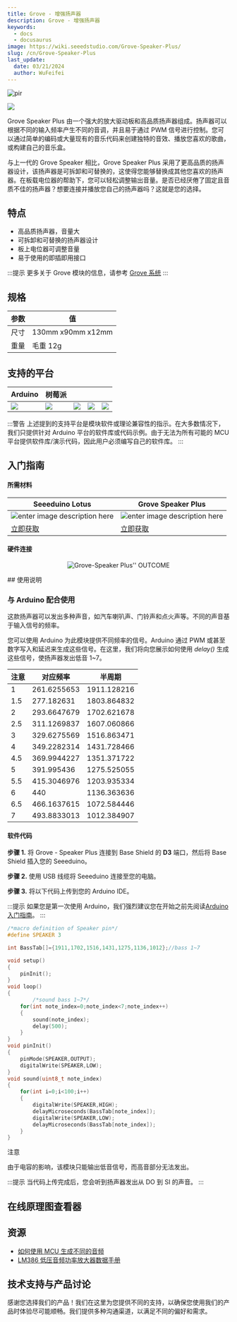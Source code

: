 ```yaml
---
title: Grove - 增强扬声器
description: Grove - 增强扬声器
keywords:
  - docs
  - docusaurus
image: https://wiki.seeedstudio.com/Grove-Speaker-Plus/
slug: /cn/Grove-Speaker-Plus
last_update:
  date: 03/21/2024
  author: WuFeifei
---
```


<!--     -->
<p style={{textAlign: 'center'}}><img src="https://files.seeedstudio.com/wiki/Grove-Speaker_Plus/IMG/03.png" alt="pir" width={600} height="auto" /></p>

[![](https://files.seeedstudio.com/wiki/common/Get_One_Now_Banner.png)](https://www.seeedstudio.com/Grove-Speaker-Plus-p-4592.html)

Grove Speaker Plus 由一个强大的放大驱动板和高品质扬声器组成。扬声器可以根据不同的输入频率产生不同的音调，并且易于通过 PWM 信号进行控制。您可以通过简单的编码或大量现有的音乐代码来创建独特的音效、播放您喜欢的歌曲，或构建自己的音乐盒。

与上一代的 Grove Speaker 相比，Grove Speaker Plus 采用了更高品质的扬声器设计，该扬声器是可拆卸和可替换的，这使得您能够替换成其他您喜欢的扬声器。在板载电位器的帮助下，您可以轻松调整输出音量。是否已经厌倦了固定且音质不佳的扬声器？想要连接并播放您自己的扬声器吗？这就是您的选择。

## 特点

- 高品质扬声器，音量大
- 可拆卸和可替换的扬声器设计
- 板上电位器可调整音量
- 易于使用的即插即用接口

:::提示
    更多关于 Grove 模块的信息，请参考 [Grove 系统](https://wiki.seeedstudio.com/Grove_System/)
:::

## 规格

| 参数         | 值 |
|------|-----|
| 尺寸 | 130mm x90mm x12mm|
|重量   |毛重 12g|

支持的平台
-------------------

| Arduino                                                      | 树莓派                                                       |                                                              |                                                              |                                                              |
| ------------------------------------------------------------ | ------------------------------------------------------------ | ------------------------------------------------------------ | ------------------------------------------------------------ | ------------------------------------------------------------ |
| ![](https://files.seeedstudio.com/wiki/wiki_english/docs/images/arduino_logo.jpg) | ![](https://files.seeedstudio.com/wiki/wiki_english/docs/images/raspberry_pi_logo_n.jpg) | ![](https://files.seeedstudio.com/wiki/wiki_english/docs/images/bbg_logo_n.jpg) | ![](https://files.seeedstudio.com/wiki/wiki_english/docs/images/wio_logo_n.jpg) | ![](https://files.seeedstudio.com/wiki/wiki_english/docs/images/linkit_logo_n.jpg) |

:::警告
    上述提到的支持平台是模块软件或理论兼容性的指示。在大多数情况下，我们只提供针对 Arduino 平台的软件库或代码示例。由于无法为所有可能的 MCU 平台提供软件库/演示代码，因此用户必须编写自己的软件库。
:::

## 入门指南

#### 所需材料

| Seeeduino Lotus | Grove Speaker Plus|
|--------------|--------------|
|![enter image description here](https://files.seeedstudio.com/wiki/Grove-Doppler-Radar/IMG/Seeeduino_Lotus.png)|![enter image description here](https://files.seeedstudio.com/wiki/Grove-Speaker_Plus/IMG/small.png)|
|[立即获取](https://www.seeedstudio.com/Seeeduino-Lotus-V1-1-ATMega328-Board-with-Grove-Interface.html)|[立即获取](https://www.seeedstudio.com/Grove-Speaker-Plus-p-4592.html)|

#### 硬件连接

<div align="center">
<figure>
<img src="https://files.seeedstudio.com/wiki/Grove-Speaker_Plus/IMG/Hardware_Connection.jpg" alt="Grove-Speaker Plus'' OUTCOME" title="demo" />
<figcaption><b></b><i></i></figcaption>
</figure>
</div>
## 使用说明

### 与 Arduino 配合使用

这款扬声器可以发出多种声音，如汽车喇叭声、门铃声和点火声等。不同的声音基于输入信号的频率。

您可以使用 Arduino 为此模块提供不同频率的信号。Arduino 通过 PWM 或甚至数字写入和延迟来生成这些信号。在这里，我们将向您展示如何使用 *delay()* 生成这些信号，使扬声器发出低音 1~7。

|**注意**|对应频率|半周期|
|---|---|----|
|1| 261.6255653 |1911.128216|
|1.5|277.182631|1803.864832|
|2|293.6647679|1702.621678|
|2.5|311.1269837|1607.060866|
|3|329.6275569|1516.863471|
|4|349.2282314|1431.728466|
|4.5|369.9944227|1351.371722|
|5|391.995436|1275.525055|
|5.5|415.3046976|1203.935334|
|6|440|1136.363636|
|6.5|466.1637615|1072.584446|
|7|493.8833013|1012.384907|

#### 软件代码

**步骤 1.** 将 Grove - Speaker Plus 连接到 Base Shield 的 **D3** 端口，然后将 Base Shield 插入您的 Seeeduino。

**步骤 2.** 使用 USB 线缆将 Seeeduino 连接至您的电脑。

**步骤 3.** 将以下代码上传到您的 Arduino IDE。

:::提示
        如果您是第一次使用 Arduino，我们强烈建议您在开始之前先阅读[Arduino 入门指南](https://wiki.seeedstudio.com/Getting_Started_with_Arduino/)。
:::

```cpp
/*macro definition of Speaker pin*/
#define SPEAKER 3

int BassTab[]={1911,1702,1516,1431,1275,1136,1012};//bass 1~7

void setup()
{
    pinInit();
}
void loop()
{
        /*sound bass 1~7*/
    for(int note_index=0;note_index<7;note_index++)
    {
        sound(note_index);
        delay(500);
    }
}
void pinInit()
{
    pinMode(SPEAKER,OUTPUT);
    digitalWrite(SPEAKER,LOW);
}
void sound(uint8_t note_index)
{
    for(int i=0;i<100;i++)
    {
        digitalWrite(SPEAKER,HIGH);
        delayMicroseconds(BassTab[note_index]);
        digitalWrite(SPEAKER,LOW);
        delayMicroseconds(BassTab[note_index]);
    }
}
```

<div class="admonition note">
<p class="admonition-title">注意</p>
由于电容的影响，该模块只能输出低音信号，而高音部分无法发出。
</div>

:::提示
     当代码上传完成后，您会听到扬声器发出从 DO 到 SI 的声音。
:::

## 在线原理图查看器

<div className="altium-ecad-viewer" data-project-src="https://files.seeedstudio.com/wiki/Grove-Speaker_Plus/202002903_Grove-Speaker_Plus_v1.0_SCH&PCB.zip" style={{borderRadius: '0px 0px 4px 4px', height: 500, borderStyle: 'solid', borderWidth: 1, borderColor: 'rgb(241, 241, 241)', overflow: 'hidden', maxWidth: 1280, maxHeight: 700, boxSizing: 'border-box'}}>
</div>

资源
--------

- [如何使用 MCU 生成不同的音频](https://files.seeedstudio.com/wiki/Grove-Speaker/res/Tone.pdf)
- [LM386 低压音频功率放大器数据手册](https://files.seeedstudio.com/wiki/Grove-Speaker/res/LM386_Low_Voltage_Audio_Power_Amplifier_Datasheet.pdf)

## 技术支持与产品讨论

感谢您选择我们的产品！我们在这里为您提供不同的支持，以确保您使用我们的产品时体验尽可能顺畅。我们提供多种沟通渠道，以满足不同的偏好和需求。

<div class="button_tech_support_container">
<a href="https://forum.seeedstudio.com/" class="button_forum"></a> 
<a href="https://www.seeedstudio.com/contacts" class="button_email"></a>
</div>

<div class="button_tech_support_container">
<a href="https://discord.gg/eWkprNDMU7" class="button_discord"></a> 
<a href="https://github.com/Seeed-Studio/wiki-documents/discussions/69" class="button_discussion"></a>
</div>
